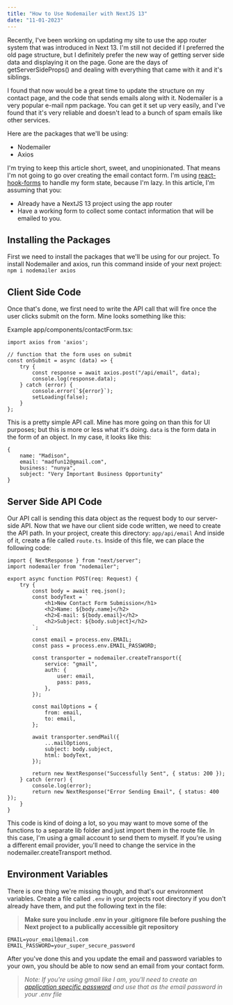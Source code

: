 ```yaml
---
title: "How to Use Nodemailer with NextJS 13"
date: "11-01-2023"
---
```


Recently, I've been working on updating my site to use the app router system that was introduced in Next 13. I'm still not decided if I preferred the old page structure, but I definitely prefer the new way of getting server side data and displaying it on the page. Gone are the days of getServerSideProps() and dealing with everything that came with it and it's siblings.

I found that now would be a great time to update the structure on my contact page, and the code that sends emails along with it. Nodemailer is a very popular e-mail npm package. You can get it set up very easily, and I've found that it's very reliable and doesn't lead to a bunch of spam emails like other services.

Here are the packages that we'll be using:

-   Nodemailer
-   Axios

I'm trying to keep this article short, sweet, and unopinionated. That means I'm not going to go over creating the email contact form. I'm using [react-hook-forms](https://react-hook-form.com/) to handle my form state, because I'm lazy. In this article, I'm assuming that you:

-   Already have a NextJS 13 project using the app router
-   Have a working form to collect some contact information that will be emailed to you.

## Installing the Packages

First we need to install the packages that we'll be using for our project. To install Nodemailer and axios, run this command inside of your next project: `npm i nodemailer axios`

## Client Side Code

Once that's done, we first need to write the API call that will fire once the user clicks submit on the form. Mine looks something like this:

Example app/components/contactForm.tsx:

```
import axios from 'axios';

// function that the form uses on submit
const onSubmit = async (data) => {
    try {
        const response = await axios.post("/api/email", data);
        console.log(response.data);
    } catch (error) {
        console.error(`${error}`);
        setLoading(false);
    }
};
```

This is a pretty simple API call. Mine has more going on than this for UI purposes; but this is more or less what it's doing. `data` is the form data in the form of an object. In my case, it looks like this:

```
{
    name: "Madison",
    email: "madfun12@gmail.com",
    business: "nunya",
    subject: "Very Important Business Opportunity"
}
```

## Server Side API Code

Our API call is sending this data object as the request body to our server-side API. Now that we have our client side code written, we need to create the API path. In your project, create this directory:
`app/api/email`
And inside of it, create a file called `route.ts`. Inside of this file, we can place the following code:

```
import { NextResponse } from "next/server";
import nodemailer from "nodemailer";

export async function POST(req: Request) {
    try {
        const body = await req.json();
        const bodyText = `
            <h1>New Contact Form Submission</h1>
            <h2>Name: ${body.name}</h2>
            <h2>E-mail: ${body.email}</h2>
            <h2>Subject: ${body.subject}</h2>
        `;

        const email = process.env.EMAIL;
        const pass = process.env.EMAIL_PASSWORD;

        const transporter = nodemailer.createTransport({
            service: "gmail",
            auth: {
                user: email,
                pass: pass,
            },
        });

        const mailOptions = {
            from: email,
            to: email,
        };

        await transporter.sendMail({
            ...mailOptions,
            subject: body.subject,
            html: bodyText,
        });

        return new NextResponse("Successfully Sent", { status: 200 });
    } catch (error) {
        console.log(error);
        return new NextResponse("Error Sending Email", { status: 400 });
    }
}
```

This code is kind of doing a lot, so you may want to move some of the functions to a separate lib folder and just import them in the route file. In this case, I'm using a gmail account to send them to myself. If you're using a different email provider, you'll need to change the service in the nodemailer.createTransport method.

## Environment Variables

There is one thing we're missing though, and that's our environment variables. Create a file called `.env` in your projects root directory if you don't already have them, and put the following text in the file:

> **Make sure you include .env in your .gitignore file before pushing the Next project to a publically accessible git repository**

```
EMAIL=your_email@email.com
EMAIL_PASSWORD=your_super_secure_password
```

After you've done this and you update the email and password variables to your own, you should be able to now send an email from your contact form.

> _Note: If you're using gmail like I am, you'll need to create an [application specific password](https://security.google.com/settings/security/apppasswords) and use that as the email password in your .env file_
